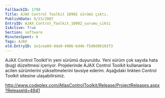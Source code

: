 ```yaml
---
FallbackID: 1790
Title: AJAX Control Toolkit 10902 sürümü çıktı.
PublishDate: 9/23/2007
EntryID: AJAX_Control_Toolkit_10902_surumu_cikti
IsActive: True
Section: software
MinutesSpent: 0
Tags: AJAX
old.EntryID: 1e1cea0d-dda9-4986-bd4b-f5d0d96103f3
---
```

AJAX Control Toolkit'in yeni sürümü duyuruldu. Yeni sürüm çok sayıda
hata (bug) düzeltmesi içeriyor. Projelerinde AJAX Control Toolkit
kullananlara acilen sürümlerini yükseltmelerini tavsiye ederim.
Aşağıdaki linkten Control Toolkit sitesine ulaşabilirsiniz.

<http://www.codeplex.com/AtlasControlToolkit/Release/ProjectReleases.aspx?ReleaseId=4941>



